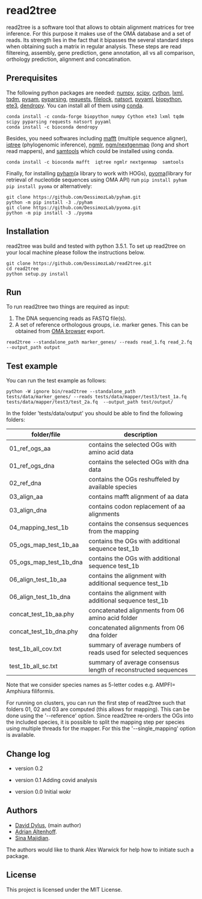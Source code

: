 # read2tree 

read2tree is a software tool that allows to obtain alignment matrices for tree inference. For this purpose it makes use of the OMA database and a set of reads. Its strength lies in the fact that it bipasses the several standard steps when obtaining such a matrix in regular analysis. These steps are read filtereing, assembly, gene prediction, gene annotation, all vs all comparison, orthology prediction, alignment and concatination. 




## Prerequisites

The following python packages are needed: [numpy](https://github.com/numpy/numpy), [scipy](https://github.com/scipy/scipy), [cython](https://github.com/cython/cython), [lxml](https://github.com/lxml/lxml), [tqdm](https://tqdm.github.io/docs/tqdm), [pysam](https://github.com/pysam-developers/pysam), [pyparsing](https://svn.code.sf.net/p/pyparsing/code/), [requests](http://python-requests.org), [filelock](https://github.com/benediktschmitt/py-filelock), [natsort](https://github.com/SethMMorton/natsort), [pyyaml](http://pyyaml.org/wiki/PyYAML), [biopython](https://github.com/biopython/biopython), [ete3](http://etetoolkit.org), [dendropy](http://packages.python.org/DendroPy/). You can install all of them using [conda](https://docs.conda.io/en/latest/miniconda.html).
```
conda install -c conda-forge biopython numpy Cython ete3 lxml tqdm scipy pyparsing requests natsort pyyaml
conda install -c bioconda dendropy 
```

Besides, you need softwares including [mafft](http://mafft.cbrc.jp/alignment/software/) (multiple sequence aligner), [iqtree](http://www.iqtree.org/) (phylogenomic inference), [ngmlr](https://github.com/philres/ngmlr), [ngm/nextgenmap](https://github.com/Cibiv/NextGenMap) (long and short read mappers), and [samtools](http://www.htslib.org/download/) which could be installed using conda.
```
conda install -c bioconda mafft  iqtree ngmlr nextgenmap  samtools
```

Finally, for installing [pyham](https://github.com/DessimozLab/pyham)(a library to work with HOGs), [pyoma](https://github.com/DessimozLab/pyoma)(library for retrieval of nucleotide sequences using OMA API) run `pip install pyham` `pip install pyoma` or alternatively:
```
git clone https://github.com/DessimozLab/pyham.git
python -m pip install -3 ./pyham
git clone https://github.com/DessimozLab/pyoma.git
python -m pip install -3 ./pyoma
```



## Installation

read2tree was build and tested with python 3.5.1. To set up read2tree on your local machine please follow the instructions below.

```
git clone https://github.com/DessimozLab/read2tree.git
cd read2tree
python setup.py install
```



## Run

To run read2tree two things are required as input:
1) The DNA sequencing reads as FASTQ file(s).
2) A set of reference orthologous groups, i.e. marker genes. 
This can be obtained from [OMA browser](https://omabrowser.org/oma/export_markers) export. 


```
read2tree --standalone_path marker_genes/ --reads read_1.fq read_2.fq  --output_path output

```



## Test example


You can run the test example as follows:
```
python -W ignore bin/read2tree --standalone_path tests/data/marker_genes/ --reads tests/data/mapper/test3/test_1a.fq tests/data/mapper/test3/test_2a.fq  --output_path test/output/

```
In the folder 'tests/data/output' you should be able to find the following folders:

| folder/file  | description           | 
| ------------- |-------------|
| 01_ref_ogs_aa | contains the selected OGs with amino acid data | 
| 01_ref_ogs_dna | contains the selected OGs with dna data |
| 02_ref_dna | contains the OGs reshuffeled by available species | 
| 03_align_aa | contains mafft alignment of aa data|
| 03_align_dna | contains codon replacement of aa alignments|
| 04_mapping_test_1b |contains the consensus sequences from the mapping|
| 05_ogs_map_test_1b_aa | contains the OGs with additional sequence test_1b|
| 05_ogs_map_test_1b_dna | contains the OGs with additional sequence test_1b|
| 06_align_test_1b_aa | contains the alignment with additional sequence test_1b|
| 06_align_test_1b_dna | contains the alignment with additional sequence test_1b|
| concat_test_1b_aa.phy | concatenated alignments from 06 amino acid folder|
| concat_test_1b_dna.phy| concatenated alignments from 06 dna folder|
| test_1b_all_cov.txt | summary of average numbers of reads used for selected sequences|
| test_1b_all_sc.txt | summary of average consensus length of reconstructed sequences|


Note that we consider species names as 5-letter codes e.g. AMPFI= Amphiura filiformis.

For running on clusters, you can run the first step of read2tree such that folders 01, 02 and 03 are computed (this allows for mapping). This can be done using the '--reference' option.  Since read2tree re-orders the OGs into the included species, it is possible to split the mapping step per species using multiple threads for the mapper. For this the '--single_mapping' option is available.


## Change log


- version 0.2

- version 0.1
Adding covid analysis

- version 0.0
Initial wokr


## Authors

* [David Dylus](https://github.com/dvdylus), (main author)
* [Adrian Altenhoff](http://people.inf.ethz.ch/adriaal).
* [Sina Majidian](https://github.com/smajidian).

The authors would like to thank  Alex Warwick for help how to initiate such a package.

## License
This project is licensed under the MIT License.

